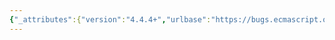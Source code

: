 ```yaml
---
{"_attributes":{"version":"4.4.4+","urlbase":"https://bugs.ecmascript.org/","maintainer":"dherman@mozilla.com"},"bug":{"bug_id":603,"creation_ts":"2012-08-04 21:53:00 -0700","short_desc":"11.1.3: \"whose character are\"","delta_ts":"2012-09-28 12:24:13 -0700","product":"Draft for 6th Edition","component":"editorial issue","version":"Rev 9: July 8, 2012 Draft","rep_platform":"All","op_sys":"All","bug_status":"RESOLVED","resolution":"FIXED","priority":"Normal","bug_severity":"minor","everconfirmed":true,"reporter":{"uid":"jmdyck","name":"Michael Dyck"},"assigned_to":{"uid":"allen","name":"Allen Wirfs-Brock"},"long_desc":[{"commentid":1403,"comment_count":0,"who":{"uid":"jmdyck","name":"Michael Dyck"},"bug_when":"2012-08-04 21:53:14 -0700","thetext":"In 11.1.3 \"Literals\",\nunder \"Runtime Semantics: Evaluation\",\nrule 4 step 1 says:\n    \"Return the string whose character are the SV of StringLiteral\n     as defined in 7.8.4.\"\n\nChange \"character\" to \"characters\".\n\n---\n\nAlso, while you're there, rule 2 has its two steps labelled 6 and 7.\nChange to 1 and 2."},{"commentid":1441,"comment_count":1,"who":{"uid":"allen","name":"Allen Wirfs-Brock"},"bug_when":"2012-08-13 16:05:29 -0700","thetext":"corrected in editor's draft"},{"commentid":1688,"comment_count":2,"who":{"uid":"allen","name":"Allen Wirfs-Brock"},"bug_when":"2012-09-28 12:24:13 -0700","thetext":"fixed in rev10, Sept. 27 2012 draft"}]}}
---
```

